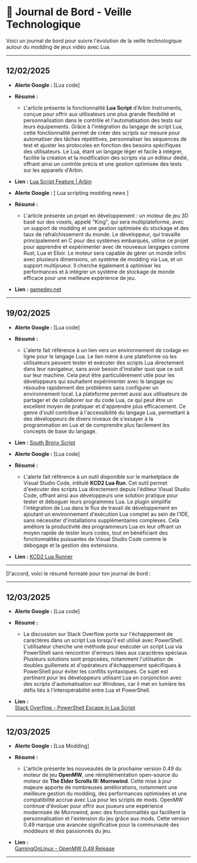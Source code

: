# 📰 Journal de Bord - Veille Technologique

Voici un journal de bord pour suivre l'évolution de la veille technologique autour du modding de jeux vidéo avec Lua. 

---

## 12/02/2025

- **Alerte Google :** [Lua code]
- **Résumé :**  
  - L'article présente la fonctionnalité **Lua Script** d'Arbin Instruments, conçue pour offrir aux utilisateurs une plus grande flexibilité et personnalisation dans le contrôle et l'automatisation des tests sur leurs équipements. Grâce à l'intégration du langage de script Lua, cette fonctionnalité permet de créer des scripts sur mesure pour automatiser des tâches répétitives, personnaliser les séquences de test et ajuster les protocoles en fonction des besoins spécifiques des utilisateurs. Le Lua, étant un langage léger et facile à intégrer, facilite la création et la modification des scripts via un éditeur dédié, offrant ainsi un contrôle précis et une gestion optimisée des tests sur les appareils d'Arbin.

- **Lien :**  [Lua Script Feature | Arbin](https://www.arbin.com/zh/82-8/lua-script-feature/)


- **Alerte Google :** [ Lua scripting modding news ]
- **Résumé :**  
  - L'article présente un projet en développement : un moteur de jeu 3D basé sur des voxels, appelé "King", qui sera multiplateforme, avec un support de modding et une gestion optimisée du stockage et des taux de rafraîchissement du monde. Le développeur, qui travaille principalement en C pour des systèmes embarqués, utilise ce projet pour apprendre et expérimenter avec de nouveaux langages comme Rust, Lua et Elixir. Le moteur sera capable de gérer un monde infini avec plusieurs dimensions, un système de modding via Lua, et un support multijoueur. Il cherche également à optimiser les performances et à intégrer un système de stockage de monde efficace pour une meilleure expérience de jeu.

- **Lien :**  [gamedev.net](https://www.gamedev.net/forums/topic/717943-king-3d-cross-platform-infinite-voxel-world-engine-w-modding-support-multi-player-optimized-world-storagetick-rates-c-lua-rustelixir/5468438/)
  
---

## 19/02/2025

- **Alerte Google :** [Lua code]
- **Résumé :**  
  - L'alerte fait référence à un lien vers un environnement de codage en ligne pour le langage Lua. Le lien mène à une plateforme où les utilisateurs peuvent tester et exécuter des scripts Lua directement dans leur navigateur, sans avoir besoin d'installer quoi que ce soit sur leur machine. Cela peut être particulièrement utile pour les développeurs qui souhaitent expérimenter avec le langage ou résoudre rapidement des problèmes sans configurer un environnement local. La plateforme permet aussi aux utilisateurs de partager et de collaborer sur du code Lua, ce qui peut être un excellent moyen de pratiquer et d'apprendre plus efficacement. Ce genre d'outil contribue à l'accessibilité du langage Lua, permettant à des développeurs de divers niveaux de s'essayer à la programmation en Lua et de comprendre plus facilement les concepts de base du langage.

- **Lien :**
[South Bronx Script](https://www.mycompiler.io/view/I98NJVmsbGa)


- **Alerte Google :** [Lua code]
- **Résumé :**  
  - L'alerte fait référence à un outil disponible sur le marketplace de Visual Studio Code, intitulé **KCD2 Lua Run**. Cet outil permet d'exécuter des scripts Lua directement depuis l'éditeur Visual Studio Code, offrant ainsi aux développeurs une solution pratique pour tester et déboguer leurs programmes Lua. Le plugin simplifie l'intégration de Lua dans le flux de travail de développement en ajoutant un environnement d'exécution Lua complet au sein de l'IDE, sans nécessiter d'installations supplémentaires complexes. Cela améliore la productivité des programmeurs Lua en leur offrant un moyen rapide de tester leurs codes, tout en bénéficiant des fonctionnalités puissantes de Visual Studio Code comme le débogage et la gestion des extensions.

- **Lien :** [KCD2 Lua Runner](https://marketplace.visualstudio.com/items?itemName=yobson.kcd2-lua-run)

---
D'accord, voici le résumé formaté pour ton journal de bord :  

---
## 12/03/2025  

- **Alerte Google :** [Lua code]  
- **Résumé :**  
  - La discussion sur Stack Overflow porte sur l'échappement de caractères dans un script Lua lorsqu'il est utilisé avec PowerShell. L'utilisateur cherche une méthode pour exécuter un script Lua via PowerShell sans rencontrer d'erreurs liées aux caractères spéciaux. Plusieurs solutions sont proposées, notamment l'utilisation de doubles guillemets et d'opérateurs d'échappement spécifiques à PowerShell pour éviter les conflits syntaxiques. Ce sujet est pertinent pour les développeurs utilisant Lua en conjonction avec des scripts d'automatisation sur Windows, car il met en lumière les défis liés à l'interopérabilité entre Lua et PowerShell.  

- **Lien :**  
  [Stack Overflow - PowerShell Escape in Lua Script](https://stackoverflow.com/questions/79503032/powershell-escape-in-lua-script)    

---

## 12/03/2025  

- **Alerte Google :** [Lua Modding]  
- **Résumé :**  
  - L'article présente les nouveautés de la prochaine version 0.49 du moteur de jeu **OpenMW**, une réimplémentation open-source du moteur de **The Elder Scrolls III: Morrowind**. Cette mise à jour majeure apporte de nombreuses améliorations, notamment une meilleure gestion du modding, des performances optimisées et une compatibilité accrue avec Lua pour les scripts de mods. OpenMW continue d'évoluer pour offrir aux joueurs une expérience modernisée de Morrowind, avec des fonctionnalités qui facilitent la personnalisation et l'extension du jeu grâce aux mods. Cette version 0.49 marque une avancée significative pour la communauté des moddeurs et des passionnés du jeu.  

- **Lien :**  
  [GamingOnLinux - OpenMW 0.49 Release](https://www.gamingonlinux.com/2025/02/morrowind-game-engine-openmw-gearing-up-for-a-huge-new-0-49-release/)  

---

